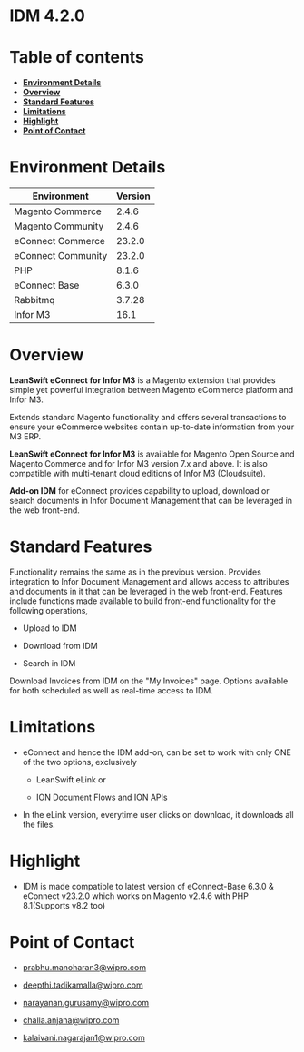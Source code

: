 # **IDM 4.2.0**

# Table of contents

- [**Environment Details**](#environment-details)
- [**Overview**](#overview)
- [**Standard Features**](#standard-features)
- [**Limitations**](#limitations)
- [**Highlight**](#highlight)
- [**Point of Contact**](#point-of-contact)


# **Environment Details**

| **Environment**     | **Version** |
|---------------------|-------------|
| Magento Commerce    | 2.4.6       |
| Magento Community   | 2.4.6       |
| eConnect Commerce   | 23.2.0      |
| eConnect Community  | 23.2.0      |
| PHP                 | 8.1.6       |
| eConnect Base       | 6.3.0       |
| Rabbitmq            | 3.7.28      |
| Infor M3            | 16.1        |


# **Overview**

**LeanSwift eConnect for Infor M3** is a Magento extension that provides simple
yet powerful integration between Magento eCommerce platform and Infor M3.

Extends standard Magento functionality and offers several transactions to ensure
your eCommerce websites contain up-to-date information from your M3 ERP.

**LeanSwift eConnect for Infor M3** is available for Magento Open Source and
Magento Commerce and for Infor M3 version 7.x and above. It is also compatible
with multi-tenant cloud editions of Infor M3 (Cloudsuite).

**Add-on IDM** for eConnect provides capability to upload, download or search
documents in Infor Document Management that can be leveraged in the web
front-end.


# **Standard Features**

Functionality remains the same as in the previous version. Provides integration
to Infor Document Management and allows access to attributes and documents in it
that can be leveraged in the web front-end. Features include functions made
available to build front-end functionality for the following operations,

-   Upload to IDM

-   Download from IDM

-   Search in IDM

Download Invoices from IDM on the "My Invoices" page. Options available for both
scheduled as well as real-time access to IDM.


# **Limitations**

- eConnect and hence the IDM add-on, can be set to work with only ONE of the
    two options, exclusively

	- LeanSwift eLink or

	- ION Document Flows and ION APIs

- In the eLink version, everytime user clicks on download, it downloads all
    the files.


# **Highlight**

- IDM is made compatible to latest version of eConnect-Base 6.3.0 & eConnect v23.2.0 which works on Magento v2.4.6 with PHP 8.1(Supports v8.2 too)


# **Point of Contact**

-   <prabhu.manoharan3@wipro.com>

-   <deepthi.tadikamalla@wipro.com>

-   <narayanan.gurusamy@wipro.com>

-   <challa.anjana@wipro.com>

-   <kalaivani.nagarajan1@wipro.com>